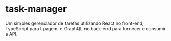 # task-manager
 Um simples gerenciador de tarefas utilizando React no front-end, TypeScript para tipagem, e GraphQL no back-end para fornecer e consumir a API.
